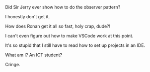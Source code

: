 Did Sir Jerry ever show how to do the observer pattern?

I honestly don't get it.

How does Ronan get it all so fast, holy crap, dude?!

I can't even figure out how to make VSCode work at this point.

It's so stupid that I still have to read how to set up projects in an IDE.

What am I? An ICT student?

Cringe.
